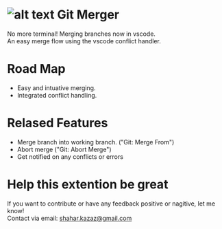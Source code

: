 # ![alt text](https://github.com/shaharkazaz/vscode-git-merger/blob/master/merger-icon.png "Git Merger") Git Merger

No more terminal! Merging branches now in vscode.  
An easy merge flow using the vscode conflict handler.

# Road Map

* Easy and intuative merging.  
* Integrated conflict handling.

# Relased Features

* Merge branch into working branch. ("Git: Merge From")
* Abort merge ("Git: Abort Merge")
* Get notified on any conflicts or errors

# Help this extention be great

If you want to contribute or have any feedback positive or nagitive, let me know!  
Contact via email: shahar.kazaz@gmail.com

